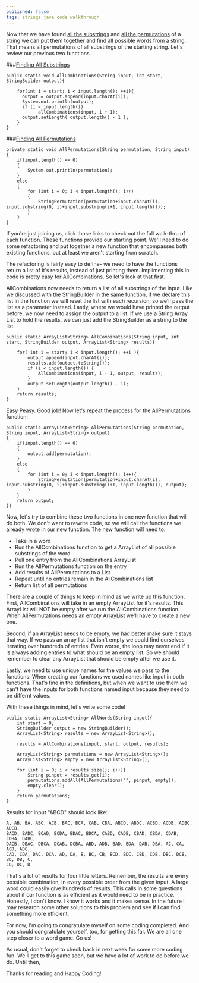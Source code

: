 ```yaml
---
published: false
tags: strings java code walkthrough
---
```

Now that we have found [all the substrings](https://sjcswank.github.io/Finding-All-Substrings-of-a-String/) and [all the permutations](https://sjcswank.github.io/Finding-All-Permutations-of-a-String-with-Recursion/) of a string we can put them together and find all possible words from a string. That means all permutations of all substrings of the starting string. Let's review our previous two functions.

<!-- more -->

###[Finding All Substrings](https://sjcswank.github.io/Finding-All-Substrings-of-a-String/)

	public static void AllCombinations(String input, int start, StringBuilder output){
        
      	for(int i = start; i < input.length(); ++i){
          output = output.append(input.charAt(i));
          System.out.println(output);
          if (i < input.length())
    			allCombinations(input, i + 1);
          output.setLength( output.length() - 1 );
      	}
    }
    
###[Finding All Permutations](https://sjcswank.github.io/Finding-All-Permutations-of-a-String-with-Recursion/)

    private static void AllPermutations(String permutation, String input)
    {    
        if(input.length() == 0)
        {
            System.out.println(permutation);
        }
        else
        {
            for (int i = 0; i < input.length(); i++)
            {    
                StringPermutation(permutation+input.charAt(i), input.substring(0, i)+input.substring(i+1, input.length()));
            }
        }
    }

If you're just joining us, click those links to check out the full walk-thru of each function. These functions provide our starting point. We'll need to do some refactoring and put together a new function that encompasses both existing functions, but at least we aren't starting from scratch.

The refactoring is fairly easy to define- we need to have the functions return a list of it's results, instead of just printing them. Implimenting this in code is pretty easy for AllCombinations. So let's look at that first.

AllCombinations now needs to return a list of all substrings of the input. Like we discussed with the StringBuilder in the same function, if we declare this list in the function we will reset the list with each recursion, so we'll pass the list as a parameter instead. Lastly, where we would have printed the output before, we now need to assign the output to a list. If we use a String Array List to hold the results, we can just add the StringBuilder as a string to the list. 

	public static ArrayList<String> AllCombinations(String input, int start, StringBuilder output, ArrayList<String> results){
    	
        for( int i = start; i < input.length(); ++i ){
            output.append(input.charAt(i));
            results.add(output.toString());
            if (i < input.length()) {
            	AllCombinations(input, i + 1, output, results);
            }
            output.setLength(output.length() - 1);
        }
        return results;
    }

Easy Peasy. Good job! Now let's repeat the process for the AllPermutations function:

    public static ArrayList<String> AllPermutations(String permutation, String input, ArrayList<String> output)
    {    
        if(input.length() == 0)
        {
            output.add(permutation);
        }
        else
        {
            for (int i = 0; i < input.length(); i++){    
                StringPermutation(permutation+input.charAt(i), input.substring(0, i)+input.substring(i+1, input.length()), output);
            }
        }
        return output;
    }}

Now, let's try to combine these two functions in one new function that will do both. We don't want to rewrite code, so we will call the functions we already wrote in our new function. The new function will need to:
- Take in a word
- Run the AllCombinations function to get a ArrayList of all possible substrings of the word
- Pull one entry from the AllCombinations ArrayList
- Run the AllPermutations function on the entry
- Add results of AllPermutations to a List
- Repeat until no entries remain in the AllCombinations list
- Return list of all permutations

There are a couple of things to keep in mind as we write up this function. First, AllCombinations will take in an empty ArrayList for it's results. This ArrayList will NOT be empty after we run the AllCombinations function. When AllPermutations needs an empty ArrayList we'll have to create a new one.

Second, if an ArrayList needs to be empty, we had better make sure it stays that way. If we pass an array list that isn't empty we could find ourselves iterating over hundreds of entries. Even worse, the loop may never end if it is always adding entries to what should be an empty list. So we should remember to clear any ArrayList that should be empty after we use it.

Lastly, we need to use unique names for the values we pass to the functions. When creating our functions we used names like input in both functions. That's fine in the definitions, but when we want to use them we can't have the inputs for both functions named input because they need to be differnt values.

With these things in mind, let's write some code!

	public static ArrayList<String> AllWords(String input){
		int start = 0;
		StringBuilder output = new StringBuilder();
		ArrayList<String> results = new ArrayList<String>();
		
		results = AllCombinations(input, start, output, results);
		
		ArrayList<String> permutations = new ArrayList<String>();
		ArrayList<String> empty = new ArrayList<String>();
		
		for (int i = 0; i < results.size(); i++){
			String pinput = results.get(i);
			permutations.addAll(AllPermutations("", pinput, empty));
			empty.clear();
		}
		return permutations;
	}
    
Results for input "ABCD" should look like:

	A, AB, BA, ABC, ACB, BAC, BCA, CAB, CBA, ABCD, ABDC, ACBD, ACDB, ADBC, ADCB, 
    BACD, BADC, BCAD, BCDA, BDAC, BDCA, CABD, CADB, CBAD, CBDA, CDAB, CDBA, DABC, 
    DACB, DBAC, DBCA, DCAB, DCBA, ABD, ADB, BAD, BDA, DAB, DBA, AC, CA, ACD, ADC, 
    CAD, CDA, DAC, DCA, AD, DA, B, BC, CB, BCD, BDC, CBD, CDB, DBC, DCB, BD, DB, C,
    CD, DC, D
    
That's a lot of results for four little letters. Remember, the results are every possible combination, in every possible order from the given input. A large word could easily give hundreds of results. This calls in some questions about if our function is as efficient as it would need to be in practice. Honestly, I don't know. I know it works and it makes sense. In the future I may research some other solutions to this problem and see if I can find something more efficient. 

For now, I'm going to congratulate myself on some coding completed. And you should congratulate yourself, too, for getting this far. We are all one step closer to a word game. Go us!

As usual, don't forget to check back in next week for some more coding fun. We'll get to this game soon, but we have a lot of work to do before we do. Until then,

Thanks for reading and Happy Coding!
